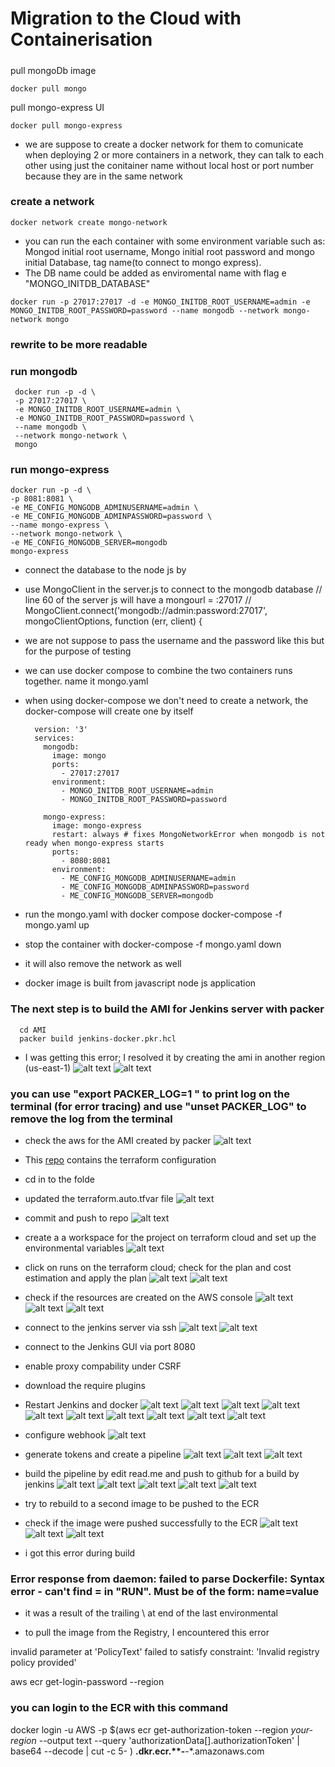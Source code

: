 # Migration to the Cloud with Containerisation
#####

pull mongoDb image
```
docker pull mongo
```
pull mongo-express UI
```
docker pull mongo-express
 ```       
- we are suppose to create a docker network for them to comunicate
when deploying 2 or more containers in a network, they can talk to each other using just the conitainer name without local host or port number because they are in the same network

### create a network
```
docker network create mongo-network
```
- you can run the each container with some environment variable such as: Mongod initial root username, Mongo initial root password and mongo initial Database, tag name(to connect to mongo express).
- The DB name could be added as enviromental name with flag e "MONGO_INITDB_DATABASE"
```
docker run -p 27017:27017 -d -e MONGO_INITDB_ROOT_USERNAME=admin -e MONGO_INITDB_ROOT_PASSWORD=password --name mongodb --network mongo-network mongo
```
### rewrite to be more readable
### run mongodb
     docker run -p -d \
     -p 27017:27017 \
     -e MONGO_INITDB_ROOT_USERNAME=admin \
     -e MONGO_INITDB_ROOT_PASSWORD=password \
     --name mongodb \
     --network mongo-network \
     mongo 

### run mongo-express
    docker run -p -d \
    -p 8081:8081 \
    -e ME_CONFIG_MONGODB_ADMINUSERNAME=admin \
    -e ME_CONFIG_MONGODB_ADMINPASSWORD=password \
    --name mongo-express \
    --network mongo-network \
    -e ME_CONFIG_MONGODB_SERVER=mongodb
    mongo-express


- connect the database to the node js by

- use MongoClient in the server.js to connect to the mongodb database
// line 60 of the server js will have a mongourl = <public ip>:27017
// MongoClient.connect('mongodb://admin:password<public ip>:27017', mongoClientOptions, function (err, client) {
- we are not suppose to pass the username and the password like this but for the purpose of testing

- we can use docker compose to combine the two containers runs together. name it mongo.yaml
- when using docker-compose we don't need to create a network, the docker-compose will create one by itself

        version: '3' 
        services: 
          mongodb: 
            image: mongo 
            ports: 
              - 27017:27017 
            environment: 
              - MONGO_INITDB_ROOT_USERNAME=admin 
              - MONGO_INITDB_ROOT_PASSWORD=password
           
          mongo-express: 
            image: mongo-express 
            restart: always # fixes MongoNetworkError when mongodb is not ready when mongo-express starts 
            ports: 
              - 8080:8081 
            environment: 
              - ME_CONFIG_MONGODB_ADMINUSERNAME=admin 
              - ME_CONFIG_MONGODB_ADMINPASSWORD=password 
              - ME_CONFIG_MONGODB_SERVER=mongodb 

- run the mongo.yaml with docker compose
    docker-compose  -f mongo.yaml up

- stop the container with
    docker-compose -f mongo.yaml down
- it will also remove the network as well

- docker image is built from javascript node js application


### The next step is to build the AMI for Jenkins server with packer
      cd AMI
      packer build jenkins-docker.pkr.hcl
    
- I was getting this error; I resolved it by creating the ami in another region (us-east-1)
![alt text](Images/1.1.png)
![alt text](Images/1.2.png)
### you can use "export PACKER_LOG=1 " to print log on the terminal (for error tracing) and use "unset PACKER_LOG" to remove the log from the terminal

- check the aws for the AMI created by packer
![alt text](Images/1.3.png)


-  This [repo](https://github.com/Olaminiyi/Terraform-Configuration-For-Projects/tree/main) contains the terraform configuration
- cd in to the folde
- updated the terraform.auto.tfvar file
![alt text](Images/1.4.png)

- commit and push to repo
![alt text](Images/1.5.png)

- create a a workspace for the project on terraform cloud and set up the environmental variables
![alt text](Images/1.6.png)
- click on runs on the terraform cloud; check for the plan and cost estimation and apply the plan
![alt text](Images/1.7.png)
![alt text](Images/1.8.png)

- check if the resources are created on the AWS console
![alt text](Images/1.9.png)
![alt text](Images/1.10.png)
![alt text](Images/1.11.png)

- connect to the jenkins server via ssh
![alt text](Images/1.12.png)
![alt text](Images/1.13.png)

- connect to the Jenkins GUI via port 8080 
- enable proxy compability under  CSRF
- download the require plugins 
- Restart Jenkins and docker
![alt text](Images/1.14.png)
![alt text](Images/1.15.png)
![alt text](Images/1.16.png)
![alt text](Images/1.17.png)
![alt text](Images/1.18.png)
![alt text](Images/1.19.png)
![alt text](Images/1.20.png)
![alt text](Images/1.22.png)
![alt text](Images/1.23.png)
![alt text](Images/1.24.png)

- configure webhook
![alt text](Images/1.21.png)

- generate tokens and create a pipeline
![alt text](Images/1.25.png)
![alt text](Images/1.26.png)
![alt text](Images/1.27.png)

- build the pipeline by edit read.me and push to github for a build by jenkins
![alt text](Images/1.28.png)
![alt text](Images/1.29.png)
![alt text](Images/1.30.png)
![alt text](Images/1.31.png)
![alt text](Images/1.32.png)

- try to rebuild to a second image to be pushed to the ECR
- check if the image were pushed successfully to the ECR
![alt text](Images/1.33.png)
![alt text](Images/1.34.png)
![alt text](Images/1.35.png)


- i got this error during build
### Error response from daemon: failed to parse Dockerfile: Syntax error - can't find = in "RUN". Must be of the form: name=value
- it was a result of the trailing \ at end of the last environmental 


- to pull the image from the Registry, I encountered this error

invalid parameter at 'PolicyText' failed to satisfy constraint: 'Invalid registry policy provided'

aws ecr get-login-password --region <region>

### you can login to the ECR with this command
docker login -u AWS -p $(aws ecr get-authorization-token --region *your-region* --output text --query 'authorizationData[].authorizationToken' | base64 --decode | cut -c 5- ) ****.dkr.ecr.**-****-*.amazonaws.com



